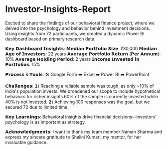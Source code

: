 # Investor-Insights-Report
Excited to share the findings of our behavioral finance project, where we delved into the psychology and behavior behind investment decisions. Using insights from 72 participants, we created a dynamic Power BI dashboard based on primary research data.

𝗞𝗲𝘆 𝗗𝗮𝘀𝗵𝗯𝗼𝗮𝗿𝗱 𝗜𝗻𝘀𝗶𝗴𝗵𝘁𝘀:
𝗠𝗲𝗱𝗶𝗮𝗻 𝗣𝗼𝗿𝘁𝗳𝗼𝗹𝗶𝗼 𝗦𝗶𝘇𝗲: ₹30,000
𝗠𝗲𝗱𝗶𝗮𝗻 𝗔𝗴𝗲 𝗼𝗳 𝗜𝗻𝘃𝗲𝘀𝘁𝗼𝗿𝘀: 22 years
𝗔𝘃𝗲𝗿𝗮𝗴𝗲 𝗣𝗼𝗿𝘁𝗳𝗼𝗹𝗶𝗼 𝗥𝗲𝘁𝘂𝗿𝗻 (𝗣𝗲𝗿 𝗔𝗻𝗻𝘂𝗺): 10%
𝗔𝘃𝗲𝗿𝗮𝗴𝗲 𝗛𝗼𝗹𝗱𝗶𝗻𝗴 𝗣𝗲𝗿𝗶𝗼𝗱: 2 years
𝗜𝗻𝗰𝗼𝗺𝗲 𝗜𝗻𝘃𝗲𝘀𝘁𝗲𝗱 𝗶𝗻 𝗣𝗼𝗿𝘁𝗳𝗼𝗹𝗶𝗼𝘀: 15%

𝗣𝗿𝗼𝗰𝗲𝘀𝘀 & 𝗧𝗼𝗼𝗹𝘀:
🛠 Google Form ➡️ Excel ➡️ Power BI ➡️ PowerPoint

𝗖𝗵𝗮𝗹𝗹𝗲𝗻𝗴𝗲𝘀:
𝟭) Reaching a reliable sample was tough, as only ~10% of India's population invests. We broadened our scope to include hypothetical behaviors for richer insights.60% of the sample is currently invested while 40% is not invested.
𝟮) Achieving 100 responses was the goal, but we secured 72 due to limited time.

𝗞𝗲𝘆 𝗟𝗲𝗮𝗿𝗻𝗶𝗻𝗴𝘀:
Behavioral insights drive financial decisions—investors’ psychology is as important as strategy.

𝗔𝗰𝗸𝗻𝗼𝘄𝗹𝗲𝗱𝗴𝗺𝗲𝗻𝘁𝘀:
I want to thank my team member Naman Sharma and express my sincere gratitude to Shalini Kumari, my mentor, for her invaluable guidance. 
